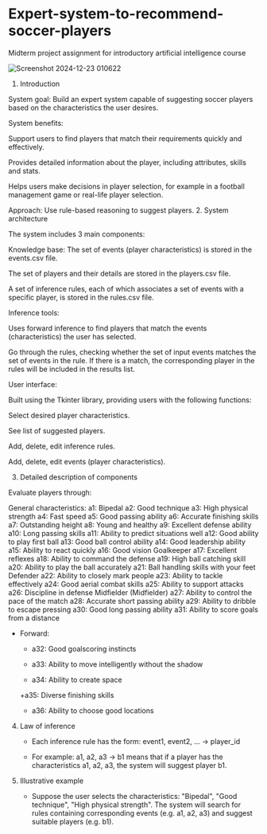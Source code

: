 # Expert-system-to-recommend-soccer-players
Midterm project assignment for introductory artificial intelligence course


![Screenshot 2024-12-23 010622](https://github.com/user-attachments/assets/6b1c1be6-2b7a-4673-872e-380a0a03f45c)


1. Introduction

System goal: Build an expert system capable of suggesting soccer players based on the characteristics the user desires.

System benefits:

Support users to find players that match their requirements quickly and effectively.

Provides detailed information about the player, including attributes, skills and stats.

Helps users make decisions in player selection, for example in a football management game or real-life player selection.

Approach: Use rule-based reasoning to suggest players.
2. System architecture

The system includes 3 main components:

Knowledge base:
The set of events (player characteristics) is stored in the events.csv file.

The set of players and their details are stored in the players.csv file.

A set of inference rules, each of which associates a set of events with a specific player, is stored in the rules.csv file.

Inference tools:

Uses forward inference to find players that match the events (characteristics) the user has selected.

Go through the rules, checking whether the set of input events matches the set of events in the rule. If there is a match, the corresponding player in the rules will be included in the results list.

User interface:

Built using the Tkinter library, providing users with the following functions:

Select desired player characteristics.

See list of suggested players.

Add, delete, edit inference rules.

Add, delete, edit events (player characteristics).

3. Detailed description of components
   
Evaluate players through:

General characteristics:
a1: Bipedal 
a2: Good technique 
a3: High physical strength 
a4: Fast speed 
a5: Good passing ability 
a6: Accurate finishing skills 
a7: Outstanding height 
a8: Young and healthy 
a9: Excellent defense ability 
a10: Long passing skills 
a11: Ability to predict situations well 
a12: Good ability to play first ball 
a13: Good ball control ability 
a14: Good leadership ability 
a15: Ability to react quickly 
a16: Good vision
Goalkeeper
a17: Excellent reflexes
a18: Ability to command the defense
a19: High ball catching skill
a20: Ability to play the ball accurately
a21: Ball handling skills with your feet
Defender
a22: Ability to closely mark people
a23: Ability to tackle effectively
a24: Good aerial combat skills
a25: Ability to support attacks
a26: Discipline in defense
Midfielder (Midfielder)
a27: Ability to control the pace of the match
a28: Accurate short passing ability
a29: Ability to dribble to escape pressing
a30: Good long passing ability
a31: Ability to score goals from a distance
- Forward:

   + a32: Good goalscoring instincts

   + a33: Ability to move intelligently without the shadow

   + a34: Ability to create space

   +a35: Diverse finishing skills

   + a36: Ability to choose good locations


4. Law of inference

   - Each inference rule has the form: event1, event2, ... -> player_id

   - For example: a1, a2, a3 -> b1 means that if a player has the characteristics a1, a2, a3, the system will suggest player b1.

5. Illustrative example

   - Suppose the user selects the characteristics: "Bipedal", "Good technique", "High physical strength". The system will search for rules containing corresponding events (e.g. a1, a2, a3) and suggest suitable players (e.g. b1).
